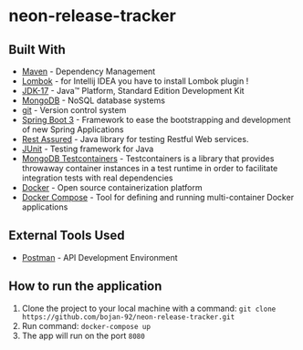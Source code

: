 # neon-release-tracker
## Built With
 - [Maven](https://maven.apache.org/) - Dependency Management
 - [Lombok](https://projectlombok.org/) - for Intellij IDEA you have to install Lombok plugin !
 - [JDK-17](https://www.oracle.com/java/technologies/downloads/#java17) - Java™ Platform, Standard Edition Development Kit
 - [MongoDB](https://www.mongodb.com/) - NoSQL database systems
 - [git](https://git-scm.com/) - Version control system
 - [Spring Boot 3](https://spring.io/projects/spring-boot) - Framework to ease the bootstrapping and development of new Spring Applications
 - [Rest Assured](https://rest-assured.io/) - Java library for testing Restful Web services.
 - [JUnit](https://junit.org/junit5/) - Testing framework for Java
 - [MongoDB Testcontainers](https://java.testcontainers.org/modules/databases/mongodb/) - Testcontainers is a library that provides throwaway container instances in a test runtime in order to facilitate integration tests with real dependencies
 - [Docker](https://www.docker.com/) - Open source containerization platform
 - [Docker Compose](https://docs.docker.com/compose/) - Tool for defining and running multi-container Docker applications

## External Tools Used
 - [Postman](https://www.postman.com/) - API Development Environment

## How to run the application
1. Clone the project to your local machine with a command: `git clone https://github.com/bojan-92/neon-release-tracker.git`
2. Run command: `docker-compose up`
3. The app will run on the port `8080`
